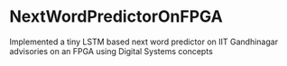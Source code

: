# NextWordPredictorOnFPGA
Implemented a tiny LSTM based next word predictor on IIT Gandhinagar advisories on an FPGA using Digital Systems concepts
